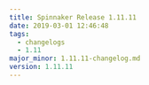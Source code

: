 ```yaml
---
title: Spinnaker Release 1.11.11
date: 2019-03-01 12:46:48
tags:
  - changelogs
  - 1.11
major_minor: 1.11.11-changelog.md
version: 1.11.11
---
```


<script src="https://gist.github.com/spinnaker-release/12abde4a1f722164b50a2c77fb898cc0.js"/>
